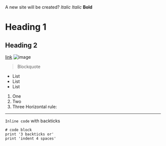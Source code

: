 A new site will be created?
*Italic*
_Italic_
**Bold**
# Heading 1
## Heading 2
[link](http://baidu.com)
![image](http://url/a.png)
> Blockquote
* List
* List
* List
1. One
2. Two
3. Three
Horizontal rule:
---

`Inline code` with backticks	

```
# code block
print '3 backticks or'
print 'indent 4 spaces'
```
